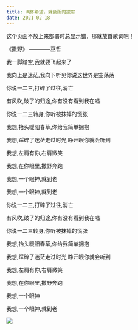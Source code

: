 ```yaml
---
title: 满怀希望，就会所向披靡
date: 2021-02-18     
---
```


这个页面不放上来部署时总显示错，那就放首歌词吧！



《撒野》 ————巫哲

我一脚踏空,我就要飞起来了 

我向上是迷茫,我向下听见你说这世界是空荡荡

你说一二三,打碎了过往,消亡

有风吹,破了的归途,你有没有看到我在唱

你说一二三转身,你听被抹掉的慌张

我想,抬头暖阳春草,你给我简单拥抱

我想,踩碎了迷茫走过时光,睁开眼你就会听到

我想,左肩有你,右肩微笑

我想,在你眼里,撒野奔跑

我想,一个眼神,就到老

我想,一个眼神,就到老

你说一二三,打碎了过往,消亡

有风吹,破了的归途,你有没有看到我在唱

你说一二三转身,你听被抹掉的慌张

我想,抬头暖阳春草,你给我简单拥抱

我想,踩碎了迷茫走过时光,睁开眼你就会听到

我想,左肩有你,右肩微笑

我想,在你眼里,撒野奔跑

我想,一个眼神

我想,一个眼神,就到老

![](https://ww4.sinaimg.cn/bmiddle/0074OaLZly1gl3d4ajhv5j30g00e5dgg.jpg)